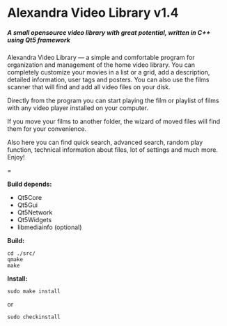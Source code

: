 # Alexandra Video Library v1.4
##### A small opensource video library with great potential, written in C++ using Qt5 framework


Alexandra Video Library — a simple and comfortable program for organization and management of the home video library. You can completely customize your movies in a list or a grid, add a description, detailed information, user tags and posters. You can also use the films scanner that will find and add all video files on your disk.

Directly from the program you can start playing the film or playlist of films with any video player installed on your computer.

If you move your films to another folder, the wizard of moved files will find them for your convenience.

Also here you can find quick search, advanced search, random play function, technical information about files, lot of settings and much more. Enjoy!

=

**Build depends:**

 - Qt5Core
 - Qt5Gui
 - Qt5Network
 - Qt5Widgets
 - libmediainfo (optional)

**Build:**

    cd ./src/
    qmake
    make

**Install:**

    sudo make install

or

    sudo checkinstall

